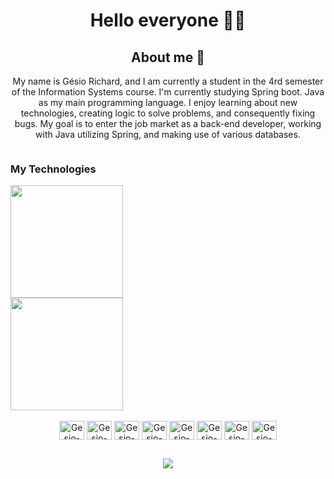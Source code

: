 <h1 align="center"> Hello everyone 👋😁</h1>

<h2 align="center"> About me 🤔 </h2>

<p align="center"> My name is Gésio Richard, and I am currently a student in the 4rd semester of the Information Systems course. I'm currently studying Spring boot. Java as my main programming language. I enjoy learning about new technologies, creating logic to solve problems, and consequently fixing bugs. My goal is to enter the job market as a back-end developer, working with Java utilizing Spring, and making use of various databases.  </p>

<div align="center" style=" display: inline-block;">
  <div style=" display: flex;"> 
    <h3> My Technologies </h3>
  </div>
  <div style=" display: flex;">
    <img height="180em" src="https://github-readme-stats.vercel.app/api?username=GesioRichard&show_icons=true&theme=radical&include_all_commits=true&count_private=true" />
  </div>
  <div style=" display: flex;">
    <img height="180em" src="https://github-readme-stats.vercel.app/api/top-langs/?username=GesioRichard&layout=compact&theme=radical" />
  </div>
</div>

<div style="display: inline_block" align="center"><br>
  <img align="center" alt="Gesio-HTML" height="30" width="40" src="https://cdn.jsdelivr.net/gh/devicons/devicon/icons/html5/html5-original.svg" />
  <img align="center" alt="Gesio-CSS" height="30" width="40" src="https://cdn.jsdelivr.net/gh/devicons/devicon/icons/css3/css3-original.svg" />
  <img align="center" alt="Gesio-JS" height="30" width="40" src="https://cdn.jsdelivr.net/gh/devicons/devicon/icons/javascript/javascript-original.svg" />
  <img align="center" alt="Gesio-GIT" height="30" width="40" src="https://cdn.jsdelivr.net/gh/devicons/devicon/icons/git/git-original.svg" />
  <img align="center" alt="Gesio-JAVA" height="30" width="40" src="https://cdn.jsdelivr.net/gh/devicons/devicon/icons/java/java-original.svg" />
  <img align="center" alt="Gesio-Spring" height="30" width="40" src="https://cdn.jsdelivr.net/gh/devicons/devicon/icons/spring/spring-original.svg" />
  <img align="center" alt="Gesio-MySql" height="30" width="40" src="https://cdn.jsdelivr.net/gh/devicons/devicon/icons/mysql/mysql-original-wordmark.svg" />
  <img align="center" alt="Gesio-Postgresql" height="30" width="40" src="https://cdn.jsdelivr.net/gh/devicons/devicon/icons/postgresql/postgresql-original-wordmark.svg" />
</div>

##

<div align="center">
  <a href="https://www.linkedin.com/in/gesiorichard/"> <img src="https://img.shields.io/badge/LinkedIn-0077B5?style=for-the-badge&logo=linkedin&logoColor=white" /> </a>
</div>
